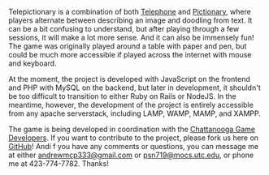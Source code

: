 Telepictionary is a combination of both [Telephone][1] and [Pictionary][2], where players alternate between describing an image and doodling from text. It can be a bit confusing to understand, but after playing through a few sessions, it will make a lot more sense. And it can also be immensely fun! The game was originally played around a table with paper and pen, but could be much more accessible if played across the internet with mouse and keyboard.

At the moment, the project is developed with JavaScript on the frontend and PHP with MySQL on the backend, but later in development, it shouldn't be too difficult to transition to either Ruby on Rails or NodeJS. In the meantime, however, the development of the project is entirely accessible from any apache serverstack, including LAMP, WAMP, MAMP, and XAMPP.

The game is being developed in coordination with the [Chattanooga Game Developers][3]. If you want to contribute to the project, please fork us here on [GitHub][4]! Andi f you have any comments or questions, you can message me at either andrewmcp333@gmail.com or psn719@mocs.utc.edu, or phone me at 423-774-7782. Thanks!

  [1]: http://en.wikipedia.org/wiki/Chinese_whispers
  [2]: http://en.wikipedia.org/wiki/Pictionary
  [3]: http://www.chattgamedevelopers.com
  [4]: https://github.com/arcym/telepictionary